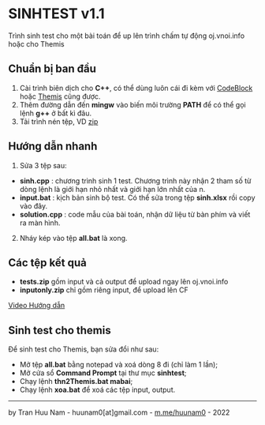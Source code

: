 # SINHTEST v1.1
Trình sinh test cho một bài toán để up lên trình chấm tự động oj.vnoi.info hoặc cho Themis

## Chuẩn bị ban đầu

1. Cài trình biên dịch cho **C++**, có thể dùng luôn cái đi kèm với [CodeBlock](https://drive.google.com/file/d/19jk4zx5ZBlLcmLPqW_0ZfHbAPZWd2VIO/view?usp=sharing) hoặc [Themis](https://drive.google.com/file/d/1Zz3uXuTtG51N579zSmhtqWslgI82x8pH/view?usp=sharing) cũng được.
2. Thêm đường dẫn đến **mingw** vào biến môi trường **PATH** để có thể gọi lệnh **g++** ở bất kì đâu.
3. Tải trình nén tệp, VD [zip](http://gnuwin32.sourceforge.net/packages/zip.htm)

## Hướng dẫn nhanh

1. Sửa 3 tệp sau:
+ **sinh.cpp** : chương trình sinh 1 test. Chương trình này nhận 2 tham số từ dòng lệnh là giới hạn nhỏ nhất và giới hạn lớn nhất của n.
+ **input.bat** : kịch bản sinh bộ test. Có thể sửa trong tệp **sinh.xlsx** rồi copy vào đây.
+ **solution.cpp** : code mẫu của bài toán, nhận dữ liệu từ bàn phím và viết ra màn hình.
2. Nháy kép vào tệp **all.bat** là xong.




## Các tệp kết quả

+ **tests.zip** gồm input và cả output để upload ngay lên oj.vnoi.info
+ **inputonly.zip** chỉ gồm riêng input, để upload lên CF 

[Video Hướng dẫn](https://www.youtube.com/watch?v=vyTOUv92PQM)

## Sinh test cho themis
Để sinh test cho Themis, bạn sửa đổi như sau:
+ Mở tệp **all.bat** bằng notepad và xoá dòng 8 đi (chỉ làm 1 lần);
+ Mở cửa sổ **Command Prompt** tại thư mục **sinhtest**;
+ Chạy lệnh **thn2Themis.bat mabai**;
+ Chạy lệnh **xoa.bat** để xoá các tệp input, output.

---------------
by Tran Huu Nam - huunam0[at]gmail.com - [m.me/huunam0](https://m.me/huunam0) - 2022
